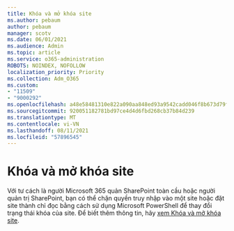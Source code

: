 ```yaml
---
title: Khóa và mở khóa site
ms.author: pebaum
author: pebaum
manager: scotv
ms.date: 06/01/2021
ms.audience: Admin
ms.topic: article
ms.service: o365-administration
ROBOTS: NOINDEX, NOFOLLOW
localization_priority: Priority
ms.collection: Adm_O365
ms.custom:
- "11509"
- "9000292"
ms.openlocfilehash: a48e58481310e822a090aa848ed93a9542cadd046f8b673d79f41282691c2585
ms.sourcegitcommit: 920051182781bd97ce4d4d6fbd268cb37b84d239
ms.translationtype: MT
ms.contentlocale: vi-VN
ms.lasthandoff: 08/11/2021
ms.locfileid: "57896545"
---
```

# <a name="lock-and-unlock-sites"></a>Khóa và mở khóa site

Với tư cách là người Microsoft 365 quản SharePoint toàn cầu hoặc người quản trị SharePoint, bạn có thể chặn quyền truy nhập vào một site hoặc đặt site thành chỉ đọc bằng cách sử dụng Microsoft PowerShell để thay đổi trạng thái khóa của site. Để biết thêm thông tin, hãy [xem Khóa và mở khóa site](https://docs.microsoft.com/sharepoint/manage-lock-status).